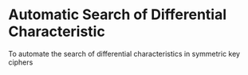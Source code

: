# Automatic Search of Differential Characteristic
 To automate the search of differential characteristics in symmetric key ciphers
